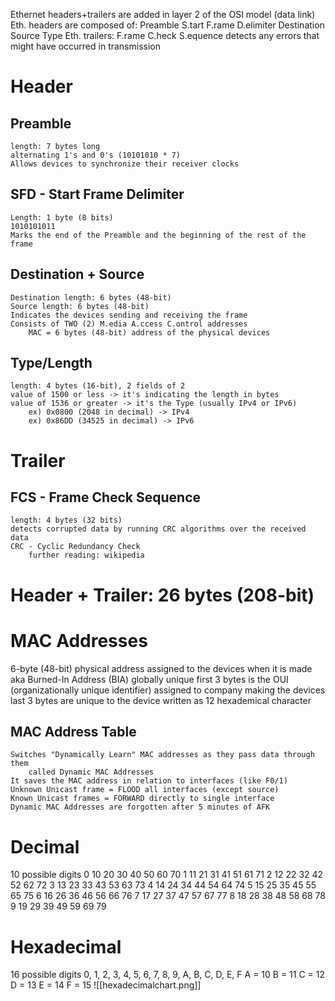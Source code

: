 Ethernet headers+trailers are added in layer 2 of the OSI model (data link)
Eth. headers are composed of:
	Preamble
	S.tart F.rame D.elimiter
	Destination
	Source
	Type
Eth. trailers:
	F.rame C.heck S.equence
		detects any errors that might have occurred in transmission
# Header
## Preamble
	length: 7 bytes long
	alternating 1's and 0's (10101010 * 7)
	Allows devices to synchronize their receiver clocks
## SFD - Start Frame Delimiter
	Length: 1 byte (8 bits)
	1010101011
	Marks the end of the Preamble and the beginning of the rest of the frame

## Destination + Source
	Destination length: 6 bytes (48-bit)
	Source length: 6 bytes (48-bit)
	Indicates the devices sending and receiving the frame
	Consists of TWO (2) M.edia A.ccess C.ontrol addresses
		MAC = 6 bytes (48-bit) address of the physical devices

## Type/Length
	length: 4 bytes (16-bit), 2 fields of 2
	value of 1500 or less -> it's indicating the length in bytes
	value of 1536 or greater -> it's the Type (usually IPv4 or IPv6)
		ex) 0x0800 (2048 in decimal) -> IPv4
		ex) 0x86DD (34525 in decimal) -> IPv6
# Trailer
## FCS - Frame Check Sequence
	length: 4 bytes (32 bits)
	detects corrupted data by running CRC algorithms over the received data
	CRC - Cyclic Redundancy Check
		further reading: wikipedia

# Header + Trailer: 26 bytes (208-bit)

# MAC Addresses
6-byte (48-bit) physical address assigned to the devices when it is made
aka Burned-In Address (BIA)
globally unique
first 3 bytes is the OUI (organizationally unique identifier)
	assigned to company making the devices
last 3 bytes are unique to the device
written as 12 hexademical character
## MAC Address Table
	Switches "Dynamically Learn" MAC addresses as they pass data through them
		called Dynamic MAC Addresses
	It saves the MAC address in relation to interfaces (like F0/1)
	Unknown Unicast frame = FLOOD all interfaces (except source)
	Known Unicast frames = FORWARD directly to single interface
	Dynamic MAC Addresses are forgotten after 5 minutes of AFK
	
# Decimal
10 possible digits
0     10     20     30      40      50      60      70
1     11     21     31      41      51      61      71
2     12     22     32      42      52      62      72
3     13     23     33      43      53      63      73
4     14     24     34      44      54      64      74
5     15     25     35      45      55      65      75
6     16     26     36      46      56      66      76
7     17     27     37      47      57      67      77
8     18     28     38      48      58      68      78
9     19     29     39      49      59      69      79

# Hexadecimal
16 possible digits
0, 1, 2, 3, 4, 5, 6, 7, 8, 9, A, B, C, D, E, F
A = 10
B = 11
C = 12
D = 13
E = 14
F = 15
![[hexadecimalchart.png]]

